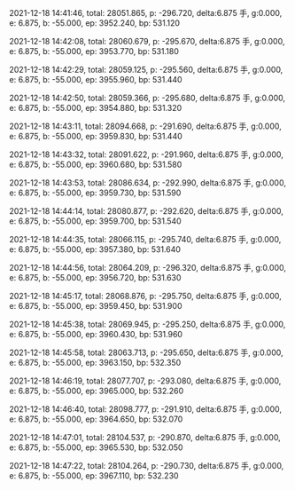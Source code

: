 2021-12-18 14:41:46, total: 28051.865, p: -296.720, delta:6.875 手, g:0.000, e: 6.875, b: -55.000, ep: 3952.240, bp: 531.120

2021-12-18 14:42:08, total: 28060.679, p: -295.670, delta:6.875 手, g:0.000, e: 6.875, b: -55.000, ep: 3953.770, bp: 531.180

2021-12-18 14:42:29, total: 28059.125, p: -295.560, delta:6.875 手, g:0.000, e: 6.875, b: -55.000, ep: 3955.960, bp: 531.440

2021-12-18 14:42:50, total: 28059.366, p: -295.680, delta:6.875 手, g:0.000, e: 6.875, b: -55.000, ep: 3954.880, bp: 531.320

2021-12-18 14:43:11, total: 28094.668, p: -291.690, delta:6.875 手, g:0.000, e: 6.875, b: -55.000, ep: 3959.830, bp: 531.440

2021-12-18 14:43:32, total: 28091.622, p: -291.960, delta:6.875 手, g:0.000, e: 6.875, b: -55.000, ep: 3960.680, bp: 531.580

2021-12-18 14:43:53, total: 28086.634, p: -292.990, delta:6.875 手, g:0.000, e: 6.875, b: -55.000, ep: 3959.730, bp: 531.590

2021-12-18 14:44:14, total: 28080.877, p: -292.620, delta:6.875 手, g:0.000, e: 6.875, b: -55.000, ep: 3959.700, bp: 531.540

2021-12-18 14:44:35, total: 28066.115, p: -295.740, delta:6.875 手, g:0.000, e: 6.875, b: -55.000, ep: 3957.380, bp: 531.640

2021-12-18 14:44:56, total: 28064.209, p: -296.320, delta:6.875 手, g:0.000, e: 6.875, b: -55.000, ep: 3956.720, bp: 531.630

2021-12-18 14:45:17, total: 28068.876, p: -295.750, delta:6.875 手, g:0.000, e: 6.875, b: -55.000, ep: 3959.450, bp: 531.900

2021-12-18 14:45:38, total: 28069.945, p: -295.250, delta:6.875 手, g:0.000, e: 6.875, b: -55.000, ep: 3960.430, bp: 531.960

2021-12-18 14:45:58, total: 28063.713, p: -295.650, delta:6.875 手, g:0.000, e: 6.875, b: -55.000, ep: 3963.150, bp: 532.350

2021-12-18 14:46:19, total: 28077.707, p: -293.080, delta:6.875 手, g:0.000, e: 6.875, b: -55.000, ep: 3965.000, bp: 532.260

2021-12-18 14:46:40, total: 28098.777, p: -291.910, delta:6.875 手, g:0.000, e: 6.875, b: -55.000, ep: 3964.650, bp: 532.070

2021-12-18 14:47:01, total: 28104.537, p: -290.870, delta:6.875 手, g:0.000, e: 6.875, b: -55.000, ep: 3965.530, bp: 532.050

2021-12-18 14:47:22, total: 28104.264, p: -290.730, delta:6.875 手, g:0.000, e: 6.875, b: -55.000, ep: 3967.110, bp: 532.230